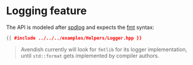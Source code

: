 # Logging feature

The API is modeled after [spdlog](https://github.com/gabime/spdlog) and expects the [fmt](https://github.com/fmtlib/fmt) syntax: 

```cpp
{{ #include ../../../examples/Helpers/Logger.hpp }}
```

> Avendish currently will look for `fmtlib` for its logger implementation, until `std::format` gets implemented by compiler authors.
